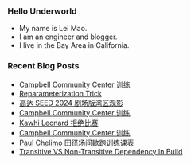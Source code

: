 ### Hello Underworld

- My name is Lei Mao.
- I am an engineer and blogger.
- I live in the Bay Area in California.


### Recent Blog Posts

<!-- BLOG-POST-LIST:START -->
- [Campbell Community Center 训练](https://leimao.github.io/life/Campbell-Community-Center-Track-Training-2024-05-09/)
- [Reparameterization Trick](https://leimao.github.io/blog/Reparameterization-Trick/)
- [高达 SEED 2024 剧场版湾区观影](https://leimao.github.io/essay/Gundam-SEED-2024%E5%89%A7%E5%9C%BA%E7%89%88-%E6%B9%BE%E5%8C%BA%E8%A7%82%E5%BD%B1/)
- [Campbell Community Center 训练](https://leimao.github.io/life/Campbell-Community-Center-Track-Training-2024-05-06/)
- [Kawhi Leonard 拒绝比赛](https://leimao.github.io/essay/Kawhi-Leonard-%E6%8B%92%E7%BB%9D%E6%AF%94%E8%B5%9B/)
- [Campbell Community Center 训练](https://leimao.github.io/life/Campbell-Community-Center-Track-Training-2024-05-04/)
- [Paul Chelimo 田径场间歇跑训练课表](https://leimao.github.io/essay/Paul-Chelimo-%E7%94%B0%E5%BE%84%E5%9C%BA%E9%97%B4%E6%AD%87%E8%B7%91%E8%AE%AD%E7%BB%83%E8%AF%BE%E8%A1%A8/)
- [Transitive VS Non-Transitive Dependency In Build](https://leimao.github.io/blog/Transitive-VS-Non-Transitive-Dependency-In-Build/)
<!-- BLOG-POST-LIST:END -->
